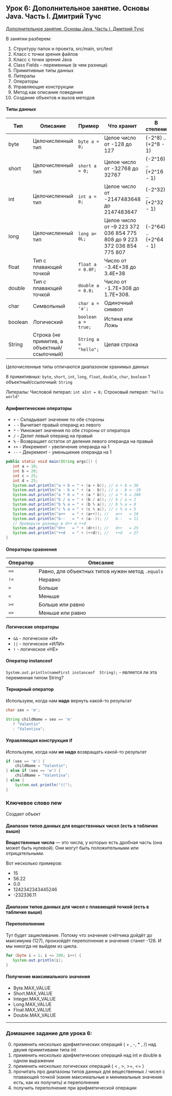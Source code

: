 ## Урок 6: Дополнительное занятие. Основы Java. Часть I. Дмитрий Тучс

[Дополнительное занятие. Основы Java. Часть I. Дмитрий Тучс](https://school.qa.guru/pl/teach/control/lesson/view?id=343208844&editMode=0)

В занятии разберем:

1. Структуру папок и проекта, src/main, src/test
2. Класс с точки зрения файлов
3. Класс с точки зрения Java
4. Class Fields – переменные (в чем разница)
5. Примитивные типы данных
6. Литералы
7. Операторы
8. Управляющие конструкции
9. Метод как описание поведения
10. Создание объектов и вызов методов

#### Типы данных

| Тип     | Описание                                    | Пример                | Что хранит                                                             | В степени              | Память (байт) | Память (бит) |
|---------|---------------------------------------------|-----------------------|------------------------------------------------------------------------|------------------------|---------------|--------------|
| byte    | Целочисленный тип                           | `byte a = 0;`         | Целое число от -128 до 127                                             | (-2^8) .. (+2^8 - 1)   | 1             | 8            |
| short   | Целочисленный тип                           | `short a = 0;`        | Целое число от -32768 до 32767                                         | (-2^16) .. (+2^16 - 1) | 2             | 16           |
| int     | Целочисленный тип                           | `int a = 0;`          | Целое число от -2147483648 до 2147483647                               | (-2^32) .. (+2^32 - 1) | 4             | 32           |
| long    | Целочисленный тип                           | `long a= 0L; `        | Целое число от –9 223 372 036 854 775 808 до 9 223 372 036 854 775 807 | (-2^64) .. (+2^64 - 1) | 8             | 64           |
| float   | Тип с плавающей точкой                      | `float a = 0.0F;`     | Число от -3.4E+38 до 3.4E+38                                           |                        | 4             | 32           |
| double  | Тип с плавающей точкой                      | `double a = 0.0;`     | Число от -1.7E+308 до 1.7E+308.                                        |                        | 8             | 64           |
| char    | Символьный                                  | `char a = 'a';`       | Одиночный символ                                                       |                        | 2             | 16           |
| boolean | Логический                                  | `boolean a = true;`   | Истина или Ложь                                                        |                        |               |              |
| String  | Строка (не примитив, а объектный/ссылочный) | `String a = "hello";` | Целая строка                                                           |                        |               |              |

Целочисленные типы отличаются диапазоном хранимых данных

8 примитивных: `byte`, `short`, `int`, `long`, `float`, `double`, `char`, `boolean`
1 объектный/ссылочный: `String`

Литералы:
Числовой литерал: `int aInt = 0;`
Строковый литерал: `"hello world"`

#### Арифметические операторы

- `+` - Складывает значение по обе стороны
- `-` - Вычитает правый операнд из левого
- `*` - Умножает значения по обе стороны от оператора
- `/` - Делит левый операнд на правый
- `%` - Возвращает остаток от деления левого операнда на правый
- `++` - Инкремент - увеличение операнда на 1
- `--` - Декремент - уменьшение операнда на 1

```java
public static void main(String args[]) {
   int a = 10;
   int b = 20;
   int c = 25;
   int d = 25;
   System.out.println("a + b = " + (a + b)); // a + b = 30
   System.out.println("a - b = " + (a - b)); // a - b = -10
   System.out.println("a * b = " + (a * b)); // a * b = 200
   System.out.println("b / a = " + (b / a)); // b / a = 2
   System.out.println("b % a = " + (b % a)); // b % a = 0
   System.out.println("c % a = " + (c % a)); // c % a = 5
   System.out.println("a++   = " + (a++)); //   a++   = 10
   System.out.println("b--   = " + (a--)); //   b--   = 11
   // Проверьте разницу в d++ и ++d
   System.out.println("d++   = " + (d++)); //   d++   = 25
   System.out.println("++d   = " + (++d)); //   ++d   = 27
}
```

#### Операторы сравнения

| Оператор	 | Описание                                         |
|-----------|--------------------------------------------------|
| `==`	     | Равно, для объектных типов нужен метод `.equals` |
| `!=`	     | Неравно                                          |
| `>`	      | Больше                                           |
| `<`	      | Меньше                                           |
| `>=`	     | Больше или равно                                 |
| `<=`	     | Меньше или равно                                 |

#### Логические операторы

- `&&` - логическое «И»
- `||` - логическое «ИЛИ»
- `!` - логическое «НЕ»

#### Оператор instanceof
`System.out.println(nameFirst instanceof  String);` - является ли эта переменная типом String?

#### Тернарный оператор
Используем, когда нам **надо** вернуть какой-то результат
```java
char sex = 'm';

String childName = sex == 'm'
   ? "Valentin"
   : "Valentina";
```

#### Управляющая конструкция if
Используем, когда нам **не надо** возвращать какой-то результат
```java
if (sex == 'm') {
    childName = "Valentin";
} else if (sex == 'w') {
    childName = "Valentina";
} else {
    System.out.println("((");
}
```

### Ключевое слово new
Создает объект

#### Диапазон типов данных для вещественных чисел (есть в табличке выше)
**Вещественные числа** — это числа, у которых есть дробная часть (она может быть нулевой). Они могут быть положительными или отрицательными.

Вот несколько примеров:

- 15
- 56.22
- 0.0
- 1242342343445246
- -232336.11

#### Диапазон типов данных для чисел с плавающей точкой (есть в табличке выше)

#### Перепополнение
Тут будет зацикливание. Потому что значение счётчика дойдёт до максимума (127), произойдёт переполнение и значение станет -128. И мы никогда не выйдем из цикла.
```java
for (byte i = 1; i <= 200; i++) {
   System.out.println(i);
}
```

#### Получение максимального значения 
- Byte.MAX_VALUE
- Short.MAX_VALUE
- Integer.MAX_VALUE
- Long.MAX_VALUE
- Float.MAX_VALUE
- Double.MAX_VALUE
---

### Домашнее задание для урока 6:

0) применить несколько арифметических операций ( + , -, * , /) над двумя примитивами типа int
1) применить несколько арифметических операций над int и double в одном выражении
2) применить несколько логических операций ( < , >, >=, <= )
3) прочитать про диапазоны типов данных для вещественных / чисел с плавающей точкой (какие максимальные и минимальные
   значения есть, как их получить) и переполнение
4) получить переполнение при арифметической операции